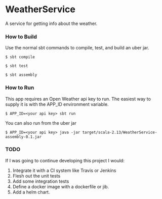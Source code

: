 # WeatherService
A service for getting info about the weather.

### How to Build
Use the normal sbt commands to compile, test, and build an uber jar.

`$ sbt compile`

`$ sbt test`

`$ sbt assembly`

### How to Run
This app requires an Open Weather api key to run. The easiest way
to supply it is with the APP_ID environment variable.

`$ APP_ID=<your api key> sbt run`

You can also run from the uber jar

`$ APP_ID=<your api key> java -jar target/scala-2.13/WeatherService-assembly-0.1.jar`

### TODO
If I was going to continue developing this project I would:
1. Integrate it with a CI system like Travis or Jenkins
2. Flesh out the unit tests
3. Add some integration tests
4. Define a docker image with a dockerfile or jib.
5. Add a helm chart.